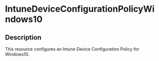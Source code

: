 
# IntuneDeviceConfigurationPolicyWindows10

## Description

This resource configures an Intune Device Configuration Policy for Windows10.
